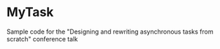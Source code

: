 # MyTask
Sample code for the "Designing and rewriting asynchronous tasks from scratch" conference talk
